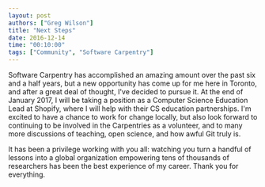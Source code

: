 ```yaml
---
layout: post
authors: ["Greg Wilson"]
title: "Next Steps"
date: 2016-12-14
time: "00:10:00"
tags: ["Community", "Software Carpentry"]
---
```


Software Carpentry has accomplished an amazing amount over the past six and a half years,
but a new opportunity has come up for me here in Toronto,
and after a great deal of thought,
I've decided to pursue it.
At the end of January 2017,
I will be taking a position as a Computer Science Education Lead at Shopify,
where I will help with their CS education partnerships.
I'm excited to have a chance to work for change locally,
but also look forward to continuing to be involved in the Carpentries as a volunteer,
and to many more discussions of teaching, open science, and how awful Git truly is.

It has been a privilege working with you all:
watching you turn a handful of lessons into a global organization empowering tens of thousands of researchers
has been the best experience of my career.
Thank you for everything.
